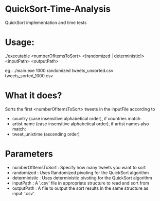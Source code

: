 # QuickSort-Time-Analysis
QuickSort implementation and time tests

# Usage: 
./executable \<numberOfItemsToSort> \<[randomized | deterministic]> \<inputPath> \<outputPath>

eg.: ./main.exe 1000 randomized tweets_unsorted.csv tweets_sorted_1000.csv

# What it does?
Sorts the first \<numberOfItemsToSort> tweets in the inputFile according to
- country (case insensitive alphabetical order), if countries match:
- artist name (case insensitive alphabetical order), if artist names also match:
- tweet_unixtime (ascending order)

# Parameters
- numberOfItemsToSort : Specify how many tweets you want to sort
- randomized : Uses Randomized pivoting for the QuickSort algorithm
- deterministic : Uses deterministic pivoting for the QuickSort algorithm
- inputPath : A '.csv' file in appropriate structure to read and sort from
- outputPath : A file to output the sort results in the same structure as input '.csv'
